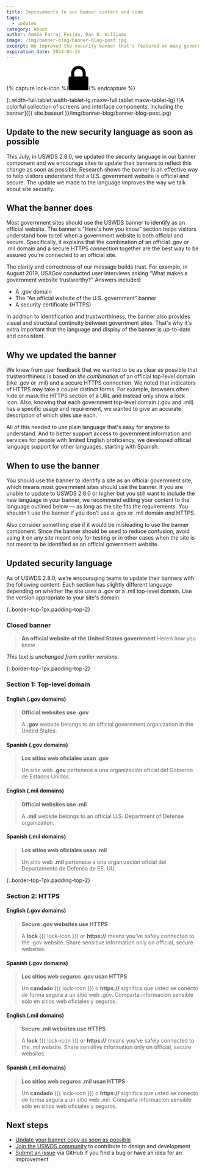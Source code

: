 ```yaml
---
title: Improvements to our banner content and code
tags:
  - updates
category: About
author: Ammie Farraj Feijoo, Dan O. Williams
image: /img/banner-blog/banner-blog-post.jpg
excerpt: We improved the security banner that's featured on many government websites and we encourage teams to update to this new security language as soon as possible.
expiration_date: 2024-04-15
---
```


{% capture lock-icon %}<span class="icon-lock"><svg xmlns="http://www.w3.org/2000/svg" width="52" height="64" viewBox="0 0 52 64" class="usa-banner__lock-image" role="img" aria-label="A locked padlock"><title>Lock</title><desc>A locked padlock</desc><path fill="#000000" fill-rule="evenodd" d="M26 0c10.493 0 19 8.507 19 19v9h3a4 4 0 0 1 4 4v28a4 4 0 0 1-4 4H4a4 4 0 0 1-4-4V32a4 4 0 0 1 4-4h3v-9C7 8.507 15.507 0 26 0zm0 8c-5.979 0-10.843 4.77-10.996 10.712L15 19v9h22v-9c0-6.075-4.925-11-11-11z"/></svg></span>{% endcapture %}

{:.width-full.tablet:width-tablet-lg.maxw-full.tablet:maxw-tablet-lg}
![A colorful collection of screens and interface components, including the banner]({{ site.baseurl }}/img/banner-blog/banner-blog-post.jpg)

## Update to the new security language as soon as possible

This July, in USWDS 2.8.0, we updated the security language in our banner component and we encourage sites to update their banners to reflect this change as soon as possible. Research shows the banner is an effective way to help visitors understand that a U.S. government website is official and secure. The update we made to the language improves the way we talk about site security.

## What the banner does

Most government sites should use the USWDS banner to identify as an official website. The banner's "Here's how you know" section helps visitors understand how to tell when a government website is both official and secure. Specifically, it explains that the combination of an official .gov or .mil domain and a secure HTTPS connection together are the best way to be assured you're connected to an official site.

The clarity and correctness of our message builds trust. For example, in August 2019, USAGov conducted user interviews asking “What makes a government website trustworthy?” Answers included:

- A .gov domain
- The “An official website of the U.S. government” banner
- A security certificate (HTTPS)

In addition to identification and trustworthiness, the banner also provides visual and structural continuity between government sites. That's why it's extra important that the language and display of the banner is up-to-date and consistent.

## Why we updated the banner

We knew from user feedback that we wanted to be as clear as possible that trustworthiness is based on _the combination_ of an official top-level domain (like .gov or .mil) and a secure HTTPS connection. We noted that indicators of HTTPS may take a couple distinct forms. For example, browsers often hide or mask the HTTPS section of a URL and instead only show a lock icon. Also, knowing that each government top-level domain (.gov and .mil) has a specific usage and requirement, we wanted to give an accurate description of which sites use each.

All of this needed to use plain language that's easy for anyone to understand. And to better support access to government information and services for people with limited English proficiency, we developed official language support for other languages, starting with Spanish.

## When to use the banner

You should use the banner to identify a site as an official government site, which means most government sites should use the banner. If you are unable to update to USWDS 2.8.0 or higher but you still want to include the new language in your banner, we recommend editing your content to the language outlined below — as long as the site fits the requirements. You shouldn't use the banner if you don’t use a .gov or .mil domain _and_ HTTPS.

Also consider something else if it would be misleading to use the banner component. Since the banner should be used to reduce confusion, avoid using it on any site meant only for testing or in other cases when the site is not meant to be identified as an official government website.

## Updated security language

As of USWDS 2.8.0, we’re encouraging teams to update their banners with the following content. Each section has slightly different language depending on whether the site uses a .gov or a .mil top-level domain. Use the version appropriate to your site's domain.

{:.border-top-1px.padding-top-2}

### Closed banner

> **An official website of the United States government** Here’s how you know

_This text is unchanged from earlier versions._

{:.border-top-1px.padding-top-2}

### Section 1: Top-level domain

#### English (.gov domains)

> **Official websites use .gov**
>
> A **.gov** website belongs to an official government organization in the United States.

#### Spanish (.gov domains)

> **Los sitios web oficiales usan .gov**
>
> Un sitio web **.gov** pertenece a una organización oficial del Gobierno de Estados Unidos.

#### English (.mil domains)

> **Official websites use .mil**
>
> A **.mil** website belongs to an official U.S. Department of Defense organization.

#### Spanish (.mil domains)

> **Los sitios web oficiales usan .mil**
>
> Un sitio web **.mil** pertenece a una organización oficial del Departamento de Defensa de EE. UU.

{:.border-top-1px.padding-top-2}

### Section 2: HTTPS

#### English (.gov domains)

> **Secure .gov websites use HTTPS**
>
> A **lock** ({{ lock-icon }}) or **https://** means you’ve safely connected to the .gov website. Share sensitive information only on official, secure websites.

#### Spanish (.gov domains)

> **Los sitios web seguros .gov usan HTTPS**
>
> Un **candado** ({{ lock-icon }}) o **https://** significa que usted se conectó de forma segura a un sitio web .gov. Comparta información sensible sólo en sitios web oficiales y seguros.

#### English (.mil domains)

> **Secure .mil websites use HTTPS**
>
> A **lock** ({{ lock-icon }}) or **https://** means you’ve safely connected to the .mil website. Share sensitive information only on official, secure websites.

#### Spanish (.mil domains)

> **Los sitios web seguros .mil usan HTTPS**
>
> Un **candado** ({{ lock-icon }}) o **https://** significa que usted se conectó de forma segura a un sitio web .mil. Comparta información sensible sólo en sitios web oficiales y seguros.

## Next steps

- [Update your banner copy as soon as possible](https://designsystem.digital.gov/components/banner)
- [Join the USWDS community](https://digital.gov/communities/uswds/) to contribute to design and development
- [Submit an issue](https://github.com/uswds/uswds/issues/new) via GitHub if you find a bug or have an idea for an improvement
